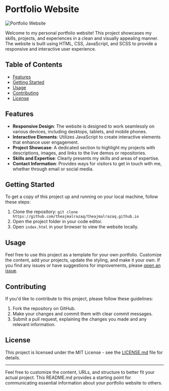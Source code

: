 
# Portfolio Website

![P[ortfolio Website](url_to_your_portfolio_image)](https://theajmalrazaq.github.io/assest/ajmal.svg)

Welcome to my personal portfolio website! This project showcases my skills, projects, and experiences in a clean and visually appealing manner. The website is built using HTML, CSS, JavaScript, and SCSS to provide a responsive and interactive user experience.

## Table of Contents

- [Features](#features)
- [Getting Started](#getting-started)
- [Usage](#usage)
- [Contributing](#contributing)
- [License](#license)

## Features

- **Responsive Design**: The website is designed to work seamlessly on various devices, including desktops, tablets, and mobile phones.
- **Interactive Elements**: Utilizes JavaScript to create interactive elements that enhance user engagement.
- **Project Showcase**: A dedicated section to highlight my projects with descriptions, images, and links to the live demos or repositories.
- **Skills and Expertise**: Clearly presents my skills and areas of expertise.
- **Contact Information**: Provides ways for visitors to get in touch with me, whether through email or social media.

## Getting Started

To get a copy of this project up and running on your local machine, follow these steps:

1. Clone the repository: `git clone https://github.com/theajmalrazaq/theajmalrazaq.github.io`
2. Open the project folder in your code editor.
3. Open `index.html` in your browser to view the website locally.

## Usage

Feel free to use this project as a template for your own portfolio. Customize the content, add your projects, update the styling, and make it your own. If you find any issues or have suggestions for improvements, please [open an issue](https://github.com/your-username/your-portfolio/issues).

## Contributing

If you'd like to contribute to this project, please follow these guidelines:

1. Fork the repository on GitHub.
2. Make your changes and commit them with clear commit messages.
3. Submit a pull request, explaining the changes you made and any relevant information.

## License

This project is licensed under the MIT License - see the [LICENSE.md](LICENSE.md) file for details.

---

Feel free to customize the content, URLs, and structure to better fit your actual project. This README.md provides a starting point for communicating essential information about your portfolio website to others.
